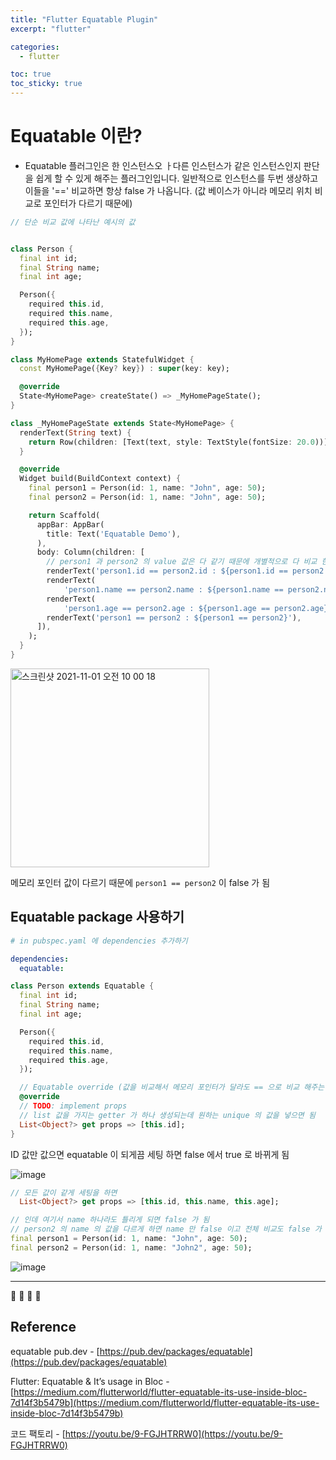 ```yaml
---
title: "Flutter Equatable Plugin"
excerpt: "flutter"

categories:
  - flutter

toc: true
toc_sticky: true
---
```


# Equatable 이란?

- Equatable 플러그인은 한 인스턴스오 ㅏ다른 인스턴스가 같은 인스턴스인지 판단을 쉽게 할 수 있게 해주는 플러그인입니다. 일반적으로 인스턴스를 두번 생상하고 이들을 '==' 비교하면 항상 false 가 나옵니다. (값 베이스가 아니라 메모리 위치 비교로 포인터가 다르기 때문에)

```dart
// 단순 비교 값에 나타난 예시의 값


class Person {
  final int id;
  final String name;
  final int age;

  Person({
    required this.id,
    required this.name,
    required this.age,
  });
}

class MyHomePage extends StatefulWidget {
  const MyHomePage({Key? key}) : super(key: key);

  @override
  State<MyHomePage> createState() => _MyHomePageState();
}

class _MyHomePageState extends State<MyHomePage> {
  renderText(String text) {
    return Row(children: [Text(text, style: TextStyle(fontSize: 20.0))]);
  }

  @override
  Widget build(BuildContext context) {
    final person1 = Person(id: 1, name: "John", age: 50);
    final person2 = Person(id: 1, name: "John", age: 50);

    return Scaffold(
      appBar: AppBar(
        title: Text('Equatable Demo'),
      ),
      body: Column(children: [
        // person1 과 person2 의 value 값은 다 같기 때문에 개별적으로 다 비교 한다면 true 이지만 object 자체를 비교하는 경우에는
        renderText('person1.id == person2.id : ${person1.id == person2.id}'),
        renderText(
            'person1.name == person2.name : ${person1.name == person2.name}'),
        renderText(
            'person1.age == person2.age : ${person1.age == person2.age}'),
        renderText('person1 == person2 : ${person1 == person2}'),
      ]),
    );
  }
}

```

<img width="318" alt="스크린샷 2021-11-01 오전 10 00 18" src="https://user-images.githubusercontent.com/28912774/139608051-0160f220-a98d-4ed6-9821-32258b5e3a28.png">

메모리 포인터 값이 다르기 때문에 `person1 == person2` 이 false 가 됨

## Equatable package 사용하기

```yaml
# in pubspec.yaml 에 dependencies 추가하기

dependencies:
  equatable:
```

```dart
class Person extends Equatable {
  final int id;
  final String name;
  final int age;

  Person({
    required this.id,
    required this.name,
    required this.age,
  });

  // Equatable override (값을 비교해서 메모리 포인터가 달라도 == 으로 비교 해주는것 override)
  @override
  // TODO: implement props
  // list 값을 가지는 getter 가 하나 생성되는데 원하는 unique 의 값을 넣으면 됨
  List<Object?> get props => [this.id];
}
```

ID 값만 값으면 equatable 이 되게끔 세팅 하면 false 에서 true 로 바뀌게 됨

![image](https://user-images.githubusercontent.com/28912774/139795275-4446abce-7c82-4c0c-8963-cd91a74cb86f.png)

```dart
// 모든 값이 같게 세팅을 하면
  List<Object?> get props => [this.id, this.name, this.age];

// 인데 여기서 name 하나라도 틀리게 되면 false 가 됨
// person2 의 name 의 값을 다르게 하면 name 만 false 이고 전체 비교도 false 가 됨
final person1 = Person(id: 1, name: "John", age: 50);
final person2 = Person(id: 1, name: "John2", age: 50);
```

![image](https://user-images.githubusercontent.com/28912774/139795760-09a116c6-887d-4f6f-8f7c-dcc7d52ad21f.png)

---

🔶 🔷 📌 🔑

## Reference

equatable pub.dev - [https://pub.dev/packages/equatable](https://pub.dev/packages/equatable)

Flutter: Equatable & It’s usage in Bloc - [https://medium.com/flutterworld/flutter-equatable-its-use-inside-bloc-7d14f3b5479b](https://medium.com/flutterworld/flutter-equatable-its-use-inside-bloc-7d14f3b5479b)

코드 팩토리 - [https://youtu.be/9-FGJHTRRW0](https://youtu.be/9-FGJHTRRW0)
